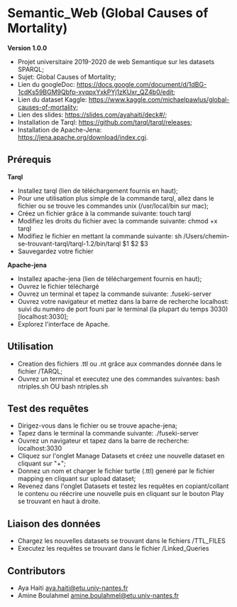 # Semantic_Web (Global Causes of Mortality)
**Version 1.0.0**

  - Projet universitaire 2019-2020 de web Semantique sur les datasets SPARQL;
  - Sujet: Global Causes of Mortality;
  - Lien du googleDoc: <https://docs.google.com/document/d/1dBG-1cdKs59BGM9Qbfp-xvqpxYxkPYj1zKUxr_QZ4b0/edit>;
  - Lien du dataset Kaggle: <https://www.kaggle.com/michaelpawlus/global-causes-of-mortality>;
  - Lien des slides: <https://slides.com/ayahaiti/deck#/>;
  - Installation de Tarql: <https://github.com/tarql/tarql/releases>;
  - Installation de Apache-Jena: <https://jena.apache.org/download/index.cgi>.

## Prérequis
  **Tarql**
  - Installez tarql (lien de téléchargement fournis en haut);
  - Pour une utilisation plus simple de la commande tarql, allez dans le fichier ou se trouve les commandes unix (/usr/local/bin sur mac);
  - Créez un fichier grâce à la commande suivante: touch tarql
  - Modifiez les droits du fichier avec la commande suivante: chmod +x tarql
  - Modifiez le fichier en mettant la commande suivante: sh /Users/chemin-se-trouvant-tarql/tarql-1.2/bin/tarql $1 $2 $3
  - Sauvegardez votre fichier 
  
  **Apache-jena**
  - Installez apache-jena (lien de téléchargement fournis en haut);
  - Ouvrez le fichier téléchargé
  - Ouvrez un terminal et tapez la commande suivante: .fuseki-server
  - Ouvrez votre navigateur et mettez dans la barre de recherche localhost: suivi du numéro de port founi par le terminal (la plupart du temps 3030)[localhost:3030];
  - Explorez l'interface de Apache.
## Utilisation

  - Creation des fichiers .ttl ou .nt grâce aux commandes donnée dans le fichier /TARQL;
  - Ouvrez un terminal et executez une des commandes suivantes: bash ntriples.sh OU bash ntriples.sh
  
## Test des requêtes

  - Dirigez-vous dans le fichier ou se trouve apache-jena;
  - Tapez dans le terminal la commande suivante: ./fuseki-server
  - Ouvrez un navigateur et tapez dans la barre de recherche: localhost:3030
  - Cliquez sur l'onglet Manage Datasets et créez une nouvelle dataset en cliquant sur "+";
  - Donnez un nom et charger le fichier turtle (.ttl) generé par le fichier mapping en cliquant sur upload dataset;
  - Revenez dans l'onglet Datasets et testez les requêtes en copiant/collant le contenu ou réécrire une nouvelle puis en cliquant sur le bouton Play se trouvant en haut à droite.

## Liaison des données

  - Chargez les nouvelles datasets se trouvant dans le fichiers /TTL_FILES
  - Executez les requêtes se trouvant dans le fichier /Linked_Queries
  
## Contributors

- Aya Haiti       <aya.haiti@etu.univ-nantes.fr>
- Amine Boulahmel <amine.boulahmel@etu.univ-nantes.fr>
